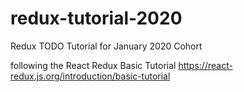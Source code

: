 # redux-tutorial-2020
Redux TODO Tutorial for January 2020 Cohort


following the React Redux Basic Tutorial
https://react-redux.js.org/introduction/basic-tutorial
